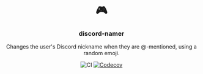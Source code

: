 <h1 align="center">🎮</h1>
<h3 align="center">discord-namer</h3>
<p align="center">Changes the user's Discord nickname when they are @-mentioned, using a random emoji.<p>
<p align="center"><img alt="CI" src="https://github.com/JasonEtco/discord-namer/workflows/CI/badge.svg" /> <a href="https://codecov.io/gh/JasonEtco/action-badges/"><img src="https://badgen.now.sh/codecov/c/github/JasonEtco/action-badges" alt="Codecov"></a></p>